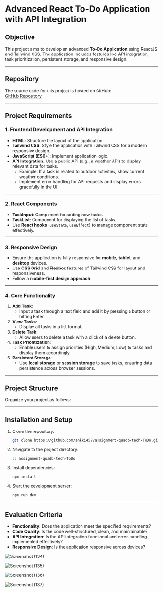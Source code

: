# Advanced React To-Do Application with API Integration

## Objective
This project aims to develop an advanced **To-Do Application** using ReactJS and Tailwind CSS. The application includes features like API integration, task prioritization, persistent storage, and responsive design.

---

## Repository
The source code for this project is hosted on GitHub:  
[GitHub Repository](https://github.com/ankki457/assignment-quadb-tech-ToDo)

---

## Project Requirements

### 1. **Frontend Development and API Integration**
- **HTML**: Structure the layout of the application.
- **Tailwind CSS**: Style the application with Tailwind CSS for a modern, responsive design.
- **JavaScript (ES6+)**: Implement application logic.
- **API Integration**: Use a public API (e.g., a weather API) to display relevant data for tasks.
  - Example: If a task is related to outdoor activities, show current weather conditions.
  - Implement error handling for API requests and display errors gracefully in the UI.

---

### 2. **React Components**
- **TaskInput**: Component for adding new tasks.
- **TaskList**: Component for displaying the list of tasks.
- Use **React hooks** (`useState`, `useEffect`) to manage component state effectively.

---

### 3. **Responsive Design**
- Ensure the application is fully responsive for **mobile**, **tablet**, and **desktop** devices.
- Use **CSS Grid** and **Flexbox** features of Tailwind CSS for layout and responsiveness.
- Follow a **mobile-first design approach**.

---

### 4. **Core Functionality**
1. **Add Task**:  
   - Input a task through a text field and add it by pressing a button or hitting Enter.
2. **View Tasks**:  
   - Display all tasks in a list format.
3. **Delete Task**:  
   - Allow users to delete a task with a click of a delete button.
4. **Task Prioritization**:  
   - Enable users to assign priorities (High, Medium, Low) to tasks and display them accordingly.
5. **Persistent Storage**:  
   - Use **local storage** or **session storage** to save tasks, ensuring data persistence across browser sessions.

---

## Project Structure
Organize your project as follows:

---

## Installation and Setup
1. Clone the repository:
   ```bash
   git clone https://github.com/ankki457/assignment-quadb-tech-ToDo.git
   ```
2. Navigate to the project directory:
   ```bash
   cd assignment-quadb-tech-ToDo
   ```
3. Install dependencies:
   ```bash
   npm install
   ```
4. Start the development server:
   ```bash
   npm run dev
   ```

---

## Evaluation Criteria
- **Functionality**: Does the application meet the specified requirements?
- **Code Quality**: Is the code well-structured, clean, and maintainable?
- **API Integration**: Is the API integration functional and error-handling implemented effectively?
- **Responsive Design**: Is the application responsive across devices?

![Screenshot (134)](https://github.com/user-attachments/assets/fcdd3b9e-3522-47fb-8e51-3a65a882a4a6)

![Screenshot (135)](https://github.com/user-attachments/assets/aca158e4-17a2-46b0-b75d-0da70da538d4)

![Screenshot (136)](https://github.com/user-attachments/assets/4337db58-f3e9-4801-96c0-bb5b3553c492)

![Screenshot (137)](https://github.com/user-attachments/assets/dbc3345f-7b75-4828-9479-b88c13130142)

